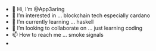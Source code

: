 - 👋 Hi, I’m @App3aring
- 👀 I’m interested in ... blockchain tech especially cardano
- 🌱 I’m currently learning ... haskell
- 💞️ I’m looking to collaborate on ... just learning coding
- 📫 How to reach me ... smoke signals
-

<!---
App3aring/App3aring is a ✨ special ✨ repository because its `README.md` (this file) appears on your GitHub profile.
You can click the Preview link to take a look at your changes.
--->
